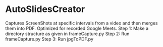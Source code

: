 # AutoSlidesCreator
Captures ScreenShots at specific intervals from a video and then merges them into PDF. Optimized for recorded Google Meets.
Step 1: Make a directory structure as given in frameCapture.py
Step 2: Run frameCapture.py
Step 3: Run jpgToPDF.py

